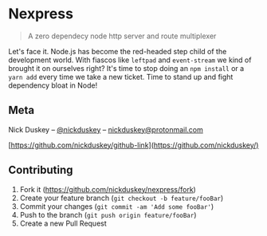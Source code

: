 # Nexpress
> A zero dependecy node http server and route multiplexer

Let's face it. Node.js has become the red-headed step child of the development world. With fiascos like `leftpad` and `event-stream` we kind of brought it on ourselves right? It's time to stop doing an `npm install` or a `yarn add` every time we take a new ticket. Time to stand up and fight dependency bloat in Node!

## Meta

Nick Duskey – [@nickduskey](https://twitter.com/nickduskey) – nickduskey@protonmail.com

[https://github.com/nickduskey/github-link](https://github.com/nickduskey/)

## Contributing

1. Fork it (<https://github.com/nickduskey/nexpress/fork>)
2. Create your feature branch (`git checkout -b feature/fooBar`)
3. Commit your changes (`git commit -am 'Add some fooBar'`)
4. Push to the branch (`git push origin feature/fooBar`)
5. Create a new Pull Request
